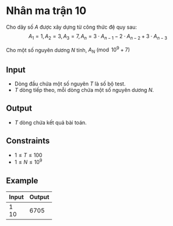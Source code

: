 # Nhân ma trận 10

Cho dãy số $A$ được xây dựng từ công thức đệ quy sau:
$$
A_1=1, A_2=3, A_3=7, A_n=3\cdot A_{n-1}-2\cdot A_{n-2}+3\cdot A_{n-3}
$$

Cho một số nguyên dương $N$ tính, $A_N\pmod{10^9+7}$

## Input

- Dòng đầu chứa một số nguyên $T$ là số bộ test.
- $T$ dòng tiếp theo, mỗi dòng chứa một số nguyên dương $N$.

## Output

- $T$ dòng chứa kết quả bài toán.

## Constraints

- $1\le T\le 100$
- $1\le N\le 10^9$

## Example

|Input|Output|
|-|-|
|1<br>10|6705|
